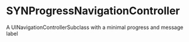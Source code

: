 # SYNProgressNavigationController
A UINavigationControllerSubclass with a minimal progress and message label
